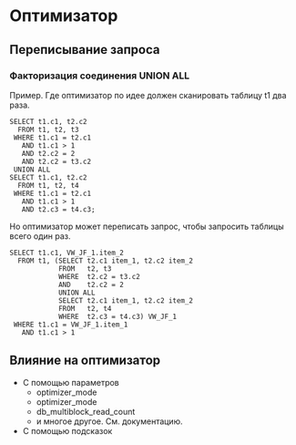 # Оптимизатор


## Переписывание запроса


### Факторизация соединения UNION ALL
Пример. Где оптимизатор по идее должен сканировать таблицу t1 два раза.
````
SELECT t1.c1, t2.c2
  FROM t1, t2, t3
 WHERE t1.c1 = t2.c1 
   AND t1.c1 > 1
   AND t2.c2 = 2
   AND t2.c2 = t3.c2 
 UNION ALL
SELECT t1.c1, t2.c2
  FROM t1, t2, t4
 WHERE t1.c1 = t2.c1 
   AND t1.c1 > 1
   AND t2.c3 = t4.c3;
````

Но оптимизатор может переписать запрос, чтобы запросить таблицы всего один раз.
````
SELECT t1.c1, VW_JF_1.item_2
  FROM t1, (SELECT t2.c1 item_1, t2.c2 item_2
            FROM   t2, t3
            WHERE  t2.c2 = t3.c2 
            AND    t2.c2 = 2                 
            UNION ALL
            SELECT t2.c1 item_1, t2.c2 item_2
            FROM   t2, t4 
            WHERE  t2.c3 = t4.c3) VW_JF_1
 WHERE t1.c1 = VW_JF_1.item_1 
   AND t1.c1 > 1
````






## Влияние на оптимизатор
  - С помощью параметров
    - optimizer_mode
    - optimizer_mode
    - db_multiblock_read_count 
    - и многое другое. См. документацию.
  - С помощью подсказок
